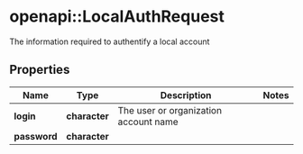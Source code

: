 # openapi::LocalAuthRequest

The information required to authentify a local account

## Properties
Name | Type | Description | Notes
------------ | ------------- | ------------- | -------------
**login** | **character** | The user or organization account name | 
**password** | **character** |  | 


